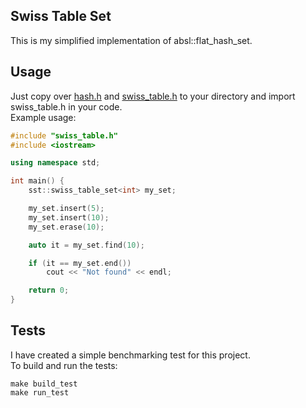 ## Swiss Table Set
This is my simplified implementation of absl::flat_hash_set.

## Usage
Just copy over [hash.h](hash.h) and [swiss_table.h](swiss_table.h) to your directory and import swiss_table.h in your code.
<br/>Example usage:
```cpp
#include "swiss_table.h"
#include <iostream>

using namespace std;

int main() {
    sst::swiss_table_set<int> my_set;

    my_set.insert(5);
    my_set.insert(10);
    my_set.erase(10);

    auto it = my_set.find(10);

    if (it == my_set.end())
        cout << "Not found" << endl;

    return 0;
}
```

## Tests
I have created a simple benchmarking test for this project.
<br/>To build and run the tests:
```
make build_test
make run_test
```